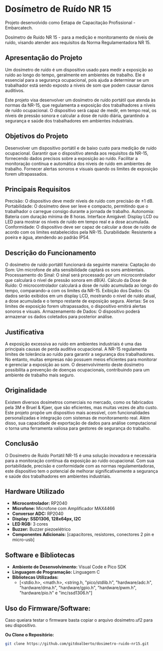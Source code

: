 # Dosímetro de Ruído NR 15

Projeto desenvolvido como Eetapa de Capacitação Profissional - Embarcatech.

Dosímetro de Ruído NR 15 - para a medição e monitoramento de níveis de ruído, visando atender aos requisitos da Norma Regulamentadora NR 15.

## Apresentação do Projeto

Um dosímetro de ruído é um dispositivo usado para medir a exposição ao ruído ao longo do tempo, geralmente em ambientes de trabalho. Ele é essencial para a segurança ocupacional, pois ajuda a determinar se um trabalhador está sendo exposto a níveis de som que podem causar danos auditivos.

Este projeto visa desenvolver um dosímetro de ruído portátil que atenda às normas da NR-15, que regulamenta a exposição dos trabalhadores a níveis de ruído ocupacional. O dispositivo será capaz de medir, em tempo real, os níveis de pressão sonora e calcular a dose de ruído diária, garantindo a segurança e saúde dos trabalhadores em ambientes industriais.

## Objetivos do Projeto

Desenvolver um dispositivo portátil e de baixo custo para medição de ruído ocupacional.
Garantir que o dispositivo atenda aos requisitos da NR-15, fornecendo dados precisos sobre a exposição ao ruído.
Facilitar a monitoração contínua e automática dos níveis de ruído em ambientes de trabalho.
Fornecer alertas sonoros e visuais quando os limites de exposição forem ultrapassados.

## Principais Requisitos
Precisão: O dispositivo deve medir níveis de ruído com precisão de ±1 dB.
Portabilidade: O dosímetro deve ser leve e compacto, permitindo que o trabalhador o carregue consigo durante a jornada de trabalho.
Autonomia: Bateria com duração mínima de 8 horas.
Interface Amigável: Display LCD ou LED para mostrar os níveis de ruído em tempo real e a dose acumulada.
Conformidade: O dispositivo deve ser capaz de calcular a dose de ruído de acordo com os limites estabelecidos pela NR-15.
Durabilidade: Resistente a poeira e água, atendendo ao padrão IP54.

## Descrição do Funcionamento
O dosímetro de ruído portátil funcionará da seguinte maneira:
Captação do Som: Um microfone de alta sensibilidade captará os sons ambientais.
Processamento do Sinal: O sinal será processado por um microcontrolador que calculará o nível de pressão sonora em dB(A).
Cálculo da Dose de Ruído: O microcontrolador calculará a dose de ruído acumulada ao longo do tempo, comparando-a com os limites da NR-15.
Exibição dos Dados: Os dados serão exibidos em um display LCD, mostrando o nível de ruído atual, a dose acumulada e o tempo restante de exposição segura.
Alertas: Se os limites de exposição forem ultrapassados, o dispositivo emitirá alertas sonoros e visuais.
Armazenamento de Dados: O dispositivo poderá armazenar os dados coletados para posterior análise.


## Justificativa
A exposição excessiva ao ruído em ambientes industriais é uma das principais causas de perda auditiva ocupacional. A NR-15 regulamenta limites de tolerância ao ruído para garantir a segurança dos trabalhadores. No entanto, muitas empresas não possuem meios eficientes para monitorar e gerenciar a exposição ao som. O desenvolvimento deste dosímetro possibilita a prevenção de doenças ocupacionais, contribuindo para um ambiente de trabalho mais seguro.

## Originalidade

Existem diversos dosímetros comerciais no mercado, como os fabricados pela 3M e Bruel & Kjaer, que são eficientes, mas muitas
vezes de alto custo. Este projeto propõe um dispositivo mais acessível, com funcionalidades personalizadas e integração com
sistemas de monitoramento real. Além disso, sua capacidade de exportação de dados para análise computacional o torna uma
ferramenta valiosa para gestores de segurança do trabalho.

## Conclusão
O Dosímetro de Ruído Portátil NR-15 é uma solução inovadora e necessária para a monitoração contínua da exposição ao ruído
ocupacional. Com sua portabilidade, precisão e conformidade com as normas regulamentadoras, este dispositivo tem o potencial
de melhorar significativamente a segurança e saúde dos trabalhadores em ambientes industriais.

## Hardware Utilizado

- **Microcontrolador:** RP2040
- **Microfone:** Microfone com Amplificador MAX4466
- **Conversor ADC:** RP2040
- **Display:  SSD1306, 128x64px, I2C** 
- **LED RGB:** 3 cores
- **Buzzer:** Buzzer piezoelétrico
- **Componentes Adicionais:** [capacitores, resistores, conectores 2 pin e micro-usb]

## Software e Bibliotecas

- **Ambiente de Desenvolvimento:** Visual Code e Pico SDK
- **Linguagem de Programação:** Linguagem C
- **Bibliotecas Utilizadas:** 
  - [<stdio.h>, <math.h>, <string.h, "pico/stdlib.h", "hardware/adc.h", "hardware/dma.h", "hardware/gpio.h", "hardware/pwm.h", "hardware/pio.h" e "inc/ssd1306.h"]

## Uso do Firmware/Software:
Caso queiara testar o firmware basta copiar o arquivo dosimetro.uf2 para seu dispositivo.

 **Ou Clone o Repositório:**
   ```bash
   git clone https://github.com/gitdoalberto/dosimetro-ruido-nr15.git
